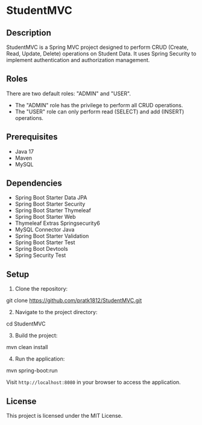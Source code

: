 # StudentMVC

## Description
StudentMVC is a Spring MVC project designed to perform CRUD (Create, Read, Update, Delete) operations on Student Data. It uses Spring Security to implement authentication and authorization management.

## Roles
There are two default roles: "ADMIN" and "USER". 
- The "ADMIN" role has the privilege to perform all CRUD operations.
- The "USER" role can only perform read (SELECT) and add (INSERT) operations.

## Prerequisites
- Java 17
- Maven
- MySQL

## Dependencies
- Spring Boot Starter Data JPA
- Spring Boot Starter Security
- Spring Boot Starter Thymeleaf
- Spring Boot Starter Web
- Thymeleaf Extras Springsecurity6
- MySQL Connector Java
- Spring Boot Starter Validation
- Spring Boot Starter Test
- Spring Boot Devtools
- Spring Security Test

## Setup
1. Clone the repository:

git clone https://github.com/pratk1812/StudentMVC.git

2. Navigate to the project directory:

cd StudentMVC

3. Build the project:

mvn clean install

4. Run the application:

mvn spring-boot:run

Visit `http://localhost:8080` in your browser to access the application.

## License
This project is licensed under the MIT License.